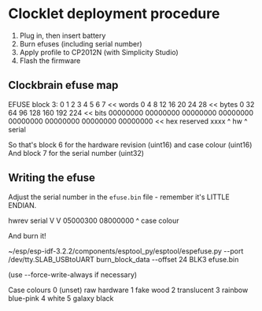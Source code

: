 # Clocklet deployment procedure

1) Plug in, then insert battery
2) Burn efuses (including serial number)
3) Apply profile to CP2012N (with Simplicity Studio)
4) Flash the firmware

## Clockbrain efuse map

EFUSE block 3:
0        1        2        3        4        5        6        7        << words
0        4        8        12       16       20       24       28       << bytes
0        32       64       96       128      160      192      224      << bits
00000000 00000000 00000000 00000000 00000000 00000000 00000000 00000000 << hex
reserved xxxx                                         ^ hw     ^ serial

So that's block 6 for the hardware revision (uint16) and case colour (uint16)
And block 7 for the serial number (uint32)

## Writing the efuse

Adjust the serial number in the `efuse.bin` file - remember it's LITTLE ENDIAN.

hwrev    serial
V        V
05000300 08000000
    ^
    case colour

And burn it!

~/esp/esp-idf-3.2.2/components/esptool_py/esptool/espefuse.py --port /dev/tty.SLAB_USBtoUART burn_block_data --offset 24 BLK3 efuse.bin

(use --force-write-always if necessary)

Case colours
0 (unset) raw hardware
1 fake wood
2 translucent
3 rainbow blue-pink
4 white
5 galaxy black